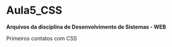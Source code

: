 # Aula5_CSS
**Arquivos da disciplina de Desenvolvimento de Sistemas - WEB**

Primeiros contatos com CSS
